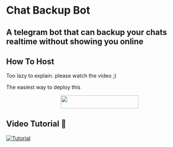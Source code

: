 # Chat Backup Bot
## A telegram bot that can backup your chats realtime without showing you online

## How To Host
Too lazy to explain. please watch the video ;)

The easiest way to deploy this

<p align="center"><a href="https://heroku.com/deploy"> <img src="https://img.shields.io/badge/Deploy%20To%20Heroku-blueviolet?style=for-the-badge&logo=heroku" width="210" height="34.45"/></a></p>

## Video Tutorial 🎥
  [![Tutorial](thumb.png)](https://youtu.be/8NsP4UdPFyE "Tutorial")

